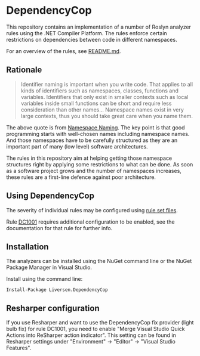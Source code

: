 # DependencyCop

This repository contains an implementation of a number of Roslyn analyzer rules using the .NET Compiler Platform. The rules enforce certain restrictions on dependencies between code in different namespaces.

For an overview of the rules, see [README.md](./Liversen.DependencyCop/README.md).

## Rationale

> Identifier naming is important when you write code. That applies to all kinds of identifiers such as namespaces, classes, functions and variables. Identifiers that only exist in smaller contexts such as local variables inside small functions can be short and require less consideration than other names... Namespace names exist in very large contexts, thus you should take great care when you name them.

The above quote is from [Namespace Naming](https://www.linkedin.com/pulse/namespace-naming-lars-iversen/). The key point is that good programming starts with well-chosen names including namespace names. And those namespaces have to be carefully structured as they are an important part of many (low level) software architectures.

The rules in this repository aim at helping getting those namespace structures right by applying some restrictions to what can be done. As soon as a software project grows and the number of namespaces increases, these rules are a first-line defence against poor architecture. 

## Using DependencyCop

The severity of individual rules may be configured using [rule set files](https://docs.microsoft.com/en-us/visualstudio/code-quality/using-rule-sets-to-group-code-analysis-rules).

Rule [DC1001](https://github.com/larsiver/DependencyCop/blob/main/Liversen.DependencyCop/Documentation/DC1001.md) requires additional configuration to be enabled, see the documentation for that rule for further info.

## Installation

The analyzers can be installed using the NuGet command line or the NuGet Package Manager in Visual Studio.

Install using the command line:

    Install-Package Liversen.DependencyCop

## Resharper configuration
If you use Resharper and want to use the DependencyCop fix provider (light bulb fix) for rule DC1001, you need to enable "Merge Visual Studio Quick Actions into ReSharper action indicator". This setting can be found in Resharper settings under "Environment" -> "Editor" -> "Visual Studio Features".